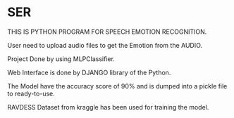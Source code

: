 # SER

THIS IS PYTHON PROGRAM FOR SPEECH EMOTION RECOGNITION.

User need to upload audio files to get the Emotion from the AUDIO.

Project Done by using MLPClassifier.

Web Interface is done by DJANGO library of the Python.

The Model have the accuracy score of 90% and is dumped into a pickle file to ready-to-use.

RAVDESS Dataset from kraggle has been used for training the model.
